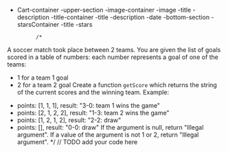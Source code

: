 - Cart-container
    -upper-section
        -image-container
            -image
            -title
            -description
        -title-container
            -title
            -description
            -date
    -bottom-section
        -starsContainer
            -title
            -stars


            /*
A soccer match took place between 2 teams. You are given the list of goals scored in a table of numbers: each number represents a goal of one of the teams:
- 1 for a team 1 goal
- 2 for a team 2 goal
Create a function `getScore` which returns the string of the current scores and the winning team.
Example:
* points: [1, 1, 1], result: "3-0: team 1 wins the game"
* points: [2, 1, 2, 2], result: "1-3: team 2 wins the game"
* points: [1, 2, 1, 2], result: "2-2: draw"
* points: [], result: "0-0: draw"
If the argument is null, return "Illegal argument".
If a value of the argument is not 1 or 2, return "Illegal argument".
*/
// TODO add your code here
